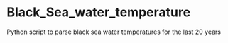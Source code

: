 # Black_Sea_water_temperature
Python script to parse black sea water temperatures for the last 20 years

